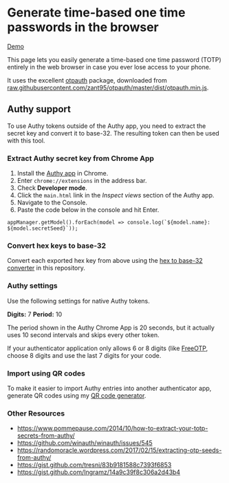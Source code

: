 # Generate time-based one time passwords in the browser

[Demo](https://totp.danhersam.com/)

This page lets you easily generate a time-based one time password (TOTP) entirely in the web browser in case you ever lose access to your phone.

It uses the excellent [otpauth](https://github.com/zant95/otpauth) package, downloaded from [raw.githubusercontent.com/zant95/otpauth/master/dist/otpauth.min.js](https://raw.githubusercontent.com/zant95/otpauth/master/dist/otpauth.min.js).

## Authy support

To use Authy tokens outside of the Authy app, you need to extract the secret key and convert it to base-32. The resulting token can then be used with this tool.

### Extract Authy secret key from Chrome App

1. Install the [Authy app](https://chrome.google.com/webstore/detail/authy/gaedmjdfmmahhbjefcbgaolhhanlaolb?hl=en) in Chrome.
1. Enter `chrome://extensions` in the address bar.
1. Check **Developer mode**.
1. Click the `main.html` link in the *Inspect views* section of the Authy app.
1. Navigate to the Console.
1. Paste the code below in the console and hit Enter.

```
appManager.getModel().forEach(model => console.log(`${model.name}: ${model.secretSeed}`));
```

### Convert hex keys to base-32

Convert each exported hex key from above using the [hex to base-32 converter](https://totp.danhersam.com/hex-to-base32.html) in this repository.

### Authy settings

Use the following settings for native Authy tokens.

**Digits:** 7
**Period:** 10

The period shown in the Authy Chrome App is 20 seconds, but it actually uses 10 second intervals and skips every other token.

If your authenticator application only allows 6 or 8 digits (like [FreeOTP](https://freeotp.github.io/), choose 8 digits and use the last 7 digits for your code.

### Import using QR codes

To make it easier to import Authy entries into another authenticator app, generate QR codes using my [QR code generator](https://dan.hersam.com/tools/gen-qr-code.html).

### Other Resources

* https://www.pommepause.com/2014/10/how-to-extract-your-totp-secrets-from-authy/
* https://github.com/winauth/winauth/issues/545
* https://randomoracle.wordpress.com/2017/02/15/extracting-otp-seeds-from-authy/
* https://gist.github.com/tresni/83b9181588c7393f6853
* https://gist.github.com/Ingramz/14a9c39f8c306a2d43b4